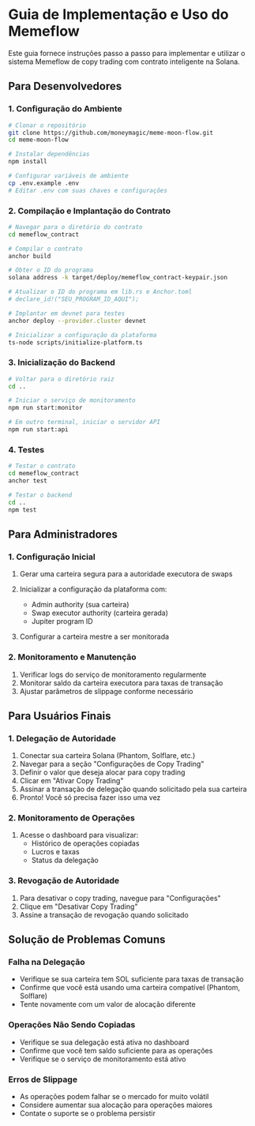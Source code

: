 # Guia de Implementação e Uso do Memeflow

Este guia fornece instruções passo a passo para implementar e utilizar o sistema Memeflow de copy trading com contrato inteligente na Solana.

## Para Desenvolvedores

### 1. Configuração do Ambiente

```bash
# Clonar o repositório
git clone https://github.com/moneymagic/meme-moon-flow.git
cd meme-moon-flow

# Instalar dependências
npm install

# Configurar variáveis de ambiente
cp .env.example .env
# Editar .env com suas chaves e configurações
```

### 2. Compilação e Implantação do Contrato

```bash
# Navegar para o diretório do contrato
cd memeflow_contract

# Compilar o contrato
anchor build

# Obter o ID do programa
solana address -k target/deploy/memeflow_contract-keypair.json

# Atualizar o ID do programa em lib.rs e Anchor.toml
# declare_id!("SEU_PROGRAM_ID_AQUI");

# Implantar em devnet para testes
anchor deploy --provider.cluster devnet

# Inicializar a configuração da plataforma
ts-node scripts/initialize-platform.ts
```

### 3. Inicialização do Backend

```bash
# Voltar para o diretório raiz
cd ..

# Iniciar o serviço de monitoramento
npm run start:monitor

# Em outro terminal, iniciar o servidor API
npm run start:api
```

### 4. Testes

```bash
# Testar o contrato
cd memeflow_contract
anchor test

# Testar o backend
cd ..
npm test
```

## Para Administradores

### 1. Configuração Inicial

1. Gerar uma carteira segura para a autoridade executora de swaps
2. Inicializar a configuração da plataforma com:
   - Admin authority (sua carteira)
   - Swap executor authority (carteira gerada)
   - Jupiter program ID

3. Configurar a carteira mestre a ser monitorada

### 2. Monitoramento e Manutenção

1. Verificar logs do serviço de monitoramento regularmente
2. Monitorar saldo da carteira executora para taxas de transação
3. Ajustar parâmetros de slippage conforme necessário

## Para Usuários Finais

### 1. Delegação de Autoridade

1. Conectar sua carteira Solana (Phantom, Solflare, etc.)
2. Navegar para a seção "Configurações de Copy Trading"
3. Definir o valor que deseja alocar para copy trading
4. Clicar em "Ativar Copy Trading"
5. Assinar a transação de delegação quando solicitado pela sua carteira
6. Pronto! Você só precisa fazer isso uma vez

### 2. Monitoramento de Operações

1. Acesse o dashboard para visualizar:
   - Histórico de operações copiadas
   - Lucros e taxas
   - Status da delegação

### 3. Revogação de Autoridade

1. Para desativar o copy trading, navegue para "Configurações"
2. Clique em "Desativar Copy Trading"
3. Assine a transação de revogação quando solicitado

## Solução de Problemas Comuns

### Falha na Delegação

- Verifique se sua carteira tem SOL suficiente para taxas de transação
- Confirme que você está usando uma carteira compatível (Phantom, Solflare)
- Tente novamente com um valor de alocação diferente

### Operações Não Sendo Copiadas

- Verifique se sua delegação está ativa no dashboard
- Confirme que você tem saldo suficiente para as operações
- Verifique se o serviço de monitoramento está ativo

### Erros de Slippage

- As operações podem falhar se o mercado for muito volátil
- Considere aumentar sua alocação para operações maiores
- Contate o suporte se o problema persistir
